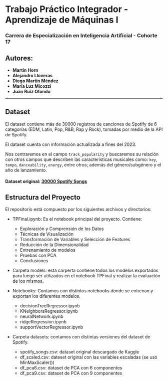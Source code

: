 # Trabajo Práctico Integrador - Aprendizaje de Máquinas I

### Carrera de Especialización en Inteligencia Artificial - Cohorte 17

## Autores:
- **Martín Horn**
- **Alejandro Lloveras**
- **Diego Martín Méndez**
- **María Luz Micozzi**
- **Juan Ruíz Otondo**

---

## Dataset

El dataset contiene más de 30000 registros de canciones de Spotify de 6 categorías (EDM, Latin, Pop, R&B, Rap y Rock), tomadas por medio de la API de Spotify.

El dataset cuenta con información actualizada a fines del 2023.

Nos centraremos en el campo `track_popularity` y buscaremos su relación con otros campos que describen las características musicales como: `key`, `tempo`, `danceability`, `energy`, entre otros; además del género/subgénero y el año de lanzamiento.

#### Dataset original: [30000 Spotify Songs](https://www.kaggle.com/datasets/joebeachcapital/30000-spotify-songs)

## Estructura del Proyecto

El repositorio está compuesto por los siguientes archivos y directorios:

- TPFinal.ipynb: Es el notebook principal del proyecto. Contiene:
  - Exploración y Comprensión de los Datos
  - Técnicas de Visualización
  - Transformación de Variables y Selección de Features
  - Reducción de la Dimensionalidad
  - Entrenamiento de modelos
  - Pruebas con PCA
  - Conclusiones

- Carpeta models: esta carperta contiene todos los modelos exportados para luego ser utilizados en el notebook TPFinal y realizar la evaluación de los mismos.

- Notebooks: Contamos con distintos notebooks donde se entrenan y exportan los diferentes modelos.
    - decisionTreeRegressor.ipynb
    - KNeighborsRegressor.ipynb
    - neuralNetwork.ipynb
    - ridgeRegression.ipynb
    - supportVectorRegressor.ipynb

 - Carpeta datasets: contamos con distintas versiones del dataset de Spotify.
     - spotify_songs.csv: dataset original descargado de Kaggle
     - df_scaled.csv: dateset original con las variables escaladas (se usó MinMaxScaler())
     - df_pca6.csv: dataset de PCA con 6 componentes
     - df_pca9.csv: dataset de PCA con 9 componentes 
